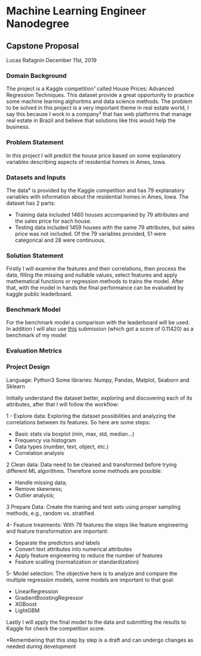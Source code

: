 # Machine Learning Engineer Nanodegree
## Capstone Proposal
Lucas Rafagnin
December 11st, 2019

### Domain Background

The project is a Kaggle competition¹ called House Prices: Advanced Regression Techniques. This dataset provide a great opportunity to practice some machine learning alghoritms and data science methods. The problem to be solved in this project is a very important theme in real estate world, I say this because I work in a company² that has web platforms that manage real estate in Brazil and believe that solutions like this would help the business.

### Problem Statement

In this project I will predict the house price based on some explanatory variables describing aspects of residential homes in Ames, Iowa.

### Datasets and Inputs

The data³ is provided by the Kaggle competition and has 79 explanatory variables with information about the residential homes in Ames, Iowa. The dataset has 2 parts: 
- Training data included 1460 houses accompanied by 79 attributes and the sales price for each house.
- Testing data included 1459 houses with the same 79 attributes, but sales price was not included.
Of the 79 variables provided, 51 were categorical and 28 were continuous.

### Solution Statement

Firstly I will examine the features and their correlations, then process the data, filling the missing and nullable values, select features and apply mathematical functions or regression methods to trains the model. After that, with the model in hands the final performance can be evaluated by kaggle public leaderboard.

### Benchmark Model

For the benchmark model a comparison with the leaderboard will be used. In addition I will also use [this](https://www.kaggle.com/serigne/stacked-regressions-top-4-on-leaderboard/output) submission (which got a score of 0.11420) as a benchmark of my model

### Evaluation Metrics


### Project Design

Language: Python3
Some libraries: Numpy, Pandas, Matplot, Seaborn and Sklearn

Initially understand the dataset better, exploring and discovering each of its attributes, after that I will follow the workflow:

1 - Explore data:
Exploring the dataset possibilities and analyzing the correlations between its features. So here are some steps:
- Basic stats via boxplot (min, max, std, median...)
- Frequency via histogram
- Data types (number, text, object, etc.)
- Correlation analysis

2 Clean data:
Data need to be cleaned and transformed before trying different ML algorithms. Therefore some methods are possible:
- Handle missing data;
- Remove skewness;
- Outlier analysis;

3 Prepare Data:
Create the traning and test sets using proper sampling methods, e.g., random vs. stratified

4- Feature treatments:
With 79 features the steps like feature engineering and feature transformation are important:
- Separate the predictors and labels
- Convert text attributes into numerical attributes
- Apply feature engineering to reduce the number of features
- Feature scalling (normalization or standardization)

5- Model selection:
The objective here is to analyze and compare the multiple regression models, some models are important to that goal:
- LinearRegression
- GradientBoostingRegressor
- XGBoost
- LightGBM

Lastly I will apply the final model to the data and submitting the results to Kaggle for check the competition score.

*Remembering that this step by step is a draft and can undergo changes as needed during development

